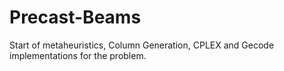 # Precast-Beams
Start of metaheuristics, Column Generation, CPLEX and Gecode implementations for the problem.
